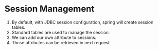 # Session Management

1. By default, with JDBC session configuration, spring will create session tables.
2. Standard tables are used to manage the session.
3. We can add our own attribute to sessions.
4. Those attributes can be retrieved in next request.

